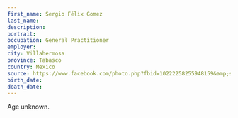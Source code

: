 ```yaml
---
first_name: Sergio Félix Gomez
last_name: 
description: 
portrait: 
occupation: General Practitioner
employer: 
city: Villahermosa
province: Tabasco
country: Mexico
source: https://www.facebook.com/photo.php?fbid=10222258255948159&amp;set=a.4157646622311&amp;type=3&amp;theater
birth_date: 
death_date: 
---
```


Age unknown.